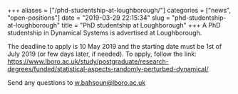 +++
aliases = ["/phd-studentship-at-loughborough/"]
categories = ["news", "open-positions"]
date = "2019-03-29 22:15:34"
slug = "phd-studentship-at-loughborough"
title = "PhD studentship at Loughborough"
+++
A PhD studentship in Dynamical Systems is advertised at Loughborough.

The deadline to apply is 10 May 2019 and the starting date must be 1st
of July 2019 (or few days later, if needed). To apply, follow the
link:  
<https://www.lboro.ac.uk/study/postgraduate/research-degrees/funded/statistical-aspects-randomly-perturbed-dynamical/>

Send any questions to <w.bahsoun@lboro.ac.uk>
